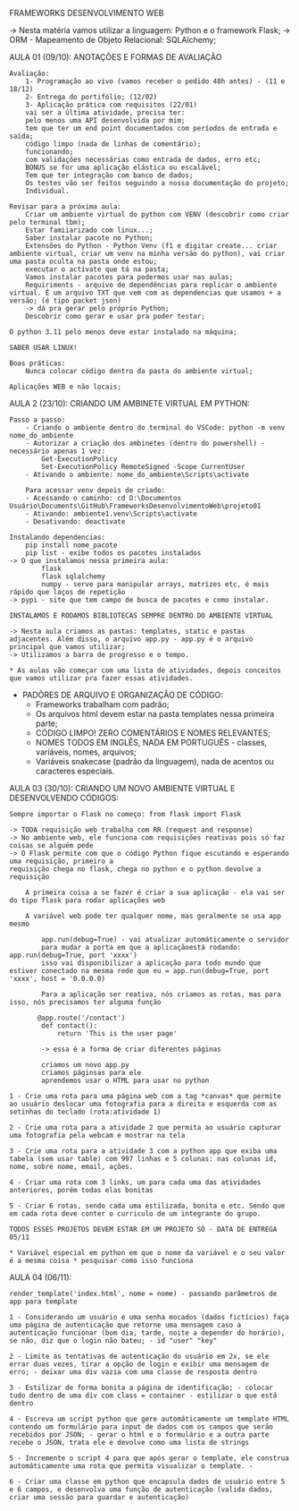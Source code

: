 FRAMEWORKS DESENVOLVIMENTO WEB

-> Nesta matéria vamos utilizar a linguagem: Python e o framework Flask; 
-> ORM - Mapeamento de Objeto Relacional: SQLAlchemy;

AULA 01 (09/10):
ANOTAÇÕES E FORMAS DE AVALIAÇÃO 

    Avaliação:
        1- Programação ao vivo (vamos receber o pedido 48h antes) - (11 e 18/12)
        2- Entrega do portifólio; (12/02)
        3- Aplicação prática com requisitos (22/01)
        vai ser a última atividade, precisa ter:
        pelo menos uma API desenvolvida por mim;
        tem que ter um end point documentados com períodos de entrada e saída;
        código limpo (nada de linhas de comentário);
        funcionando;
        com validações necessárias como entrada de dados, erro etc;
        BONUS se for uma aplicação elástica ou escalável;
        Tem que ter integração com banco de dados; 
        Os testes vão ser feitos seguindo a nossa documentação do projeto;
        Individual. 

    Revisar para a próxima aula:
        Criar um ambiente virtual do python com VENV (descobrir como criar pelo terminal tbm);
        Estar famiiarizado com linux...;
        Saber instalar pacote no Python;
        Extensões do Python - Python Venv (f1 e digitar create... criar ambiente virtual, criar um venv na minha versão do python), vai criar uma pasta oculta na pasta onde estou;
        executar o activate que tá na pasta;
        Vamos instalar pacotes para podermos usar nas aulas; 
        Requiriments - arquivo de dependências para replicar o ambiente virtual. É um arquivo TXT que vem com as dependencias que usamos + a versão; (é tipo packet json)
        -> dá pra gerar pelo próprio Python;
        Descobrir como gerar e usar pra poder testar;

    O python 3.11 pelo menos deve estar instalado na máquina; 

    SABER USAR LINUX!  

    Boas práticas:
        Nunca colocar código dentro da pasta do ambiente virtual;

    Aplicações WEB e não locais; 

AULA 2 (23/10):
CRIANDO UM AMBINETE VIRTUAL EM PYTHON:

    Passo a passo:
        - Criando o ambiente dentro do terminal do VSCode: python -m venv nome_do_ambiente
        - Autorizar a criação dos ambinetes (dentro do powershell) - necessário apenas 1 vez: 
            Get-ExecutionPolicy
            Set-ExecutionPolicy RemoteSigned -Scope CurrentUser
        - Ativando o ambiente: nome_do_ambiente\Scripts\activate

        Para acessar venv depois de criado: 
        - Acessando o caminho: cd D:\Documentos Usuário\Documents\GitHub\FrameworksDesenvolvimentoWeb\projeto01
        - Ativando: ambiente1.venv\Scripts\activate
        - Desativando: deactivate

    Instalando dependencias:
        pip install nome_pacote
        pip list - exibe todos os pacotes instalados
    -> O que instalamos nessa primeira aula:
            flask
            flask sqlalchemy
            numpy - serve para manipular arrays, matrizes etc, é mais rápido que laços de repetição
    -> pypi - site que tem campo de busca de pacotes e como instalar.

    INSTALAMOS E RODAMOS BIBLIOTECAS SEMPRE DENTRO DO AMBIENTE VIRTUAL

    -> Nesta aula criamos as pastas: templates, static e pastas adjacentes. Além disso, o arquivo app.py - app.py é o arquivo principal que vamos utilizar;
    -> Utilizamos a barra de progresso e o tempo.

    * As aulas vão começar com uma lista de atividades, depois conceitos que vamos utilizar pra fazer essas atividades.

* PADÕRES DE ARQUIVO E ORGANIZAÇÃO DE CÓDIGO:
    - Frameworks trabalham com padrão;
    - Os arquivos html devem estar na pasta templates nessa primeira parte;
    - CÓDIGO LIMPO! ZERO COMENTÁRIOS E NOMES RELEVANTES; 
    - NOMES TODOS EM INGLÊS, NADA EM PORTUGUÊS - classes, variáveis, nomes, arquivos;
    - Variáveis snakecase (padrão da linguagem), nada de acentos ou caracteres especiais.

AULA 03 (30/10):
CRIANDO UM NOVO AMBIENTE VIRTUAL E DESENVOLVENDO CÓDIGOS:

    Sempre importar o Flask no começo: from flask import Flask

    -> TODA requisição web trabalha com RR (request and response)
    -> No ambiente web, ele funciona com requisições reativas pois só faz coisas se alguém pede
    -> O Flask permite com que o código Python fique escutando e esperando uma requisição, primeiro a 
    requisição chega no flask, chega no python e o python devolve a requisição 

        A primeira coisa a se fazer é criar a sua aplicação - ela vai ser do tipo flask para rodar aplicações web 

        A variável web pode ter qualquer nome, mas geralmente se usa app mesmo

            app.run(debug=True) - vai atualizar automáticamente o servidor
            para mudar a porta em que a aplicaçãoestá rodando: app.run(debug=True, port 'xxxx')
            isso vai disponibilizar a aplicação para todo mundo que estiver conectado na mesma rede que eu = app.run(debug=True, port 'xxxx', host = '0.0.0.0)
            
            Para a aplicação ser reativa, nós criamos as rotas, mas para isso, nós precisamos ter alguma função

           @app.route('/contact')
            def contact():
                return 'This is the user page'

            -> essa é a forma de criar diferentes páginas 

            criamos um novo app.py
            criamos páginsas para ele 
            aprendemos usar o HTML para usar no python
        
    1 - Crie uma rota para uma página web com a tag *canvas* que permite ao usuário deslocar uma fotografia para a direita e esquerda com as setinhas do teclado (rota:atividade 1)

    2 - Crie uma rota para a atividade 2 que permita ao usuário capturar uma fotografia pela webcam e mostrar na tela

    3 - Crie uma rota para a atividade 3 com a python app que exiba uma tabela (sem usar table) com 997 linhas e 5 colunas: nas colunas id, nome, sobre nome, email, ações.

    4 - Criar uma rota com 3 links, um para cada uma das atividades anteriores, porém todas elas bonitas

    5 - Criar 6 rotas, sendo cada uma estilizada, bonita e etc. Sendo que em cada rota deve conter o curriculo de um integrante do grupo. 

    TODOS ESSES PROJETOS DEVEM ESTAR EM UM PROJETO SÓ - DATA DE ENTREGA 05/11

    * Variável especial em python em que o nome da variável e o seu valor é a mesma coisa * pesquisar como isso funciona 

AULA 04 (06/11):

    render_template('index.html', nome = nome) - passando parâmetros de app para template

    1 - Considerando um usuário e uma senha mocados (dados fictícios) faça uma página de autenticação que retorne uma mensagem caso a autenticação funcionar (bom dia, tarde, noite a depender do horário), se não, diz que o login não bateu; - id "user" "key"

    2 - Limite as tentativas de autenticação do usuário em 2x, se ele errar duas vezes, tirar a opção de login e exibir uma mensagem de erro; - deixar uma div vazia com uma classe de resposta dentro

    3 - Estilizar de forma bonita a página de identificação; - colocar tudo dentro de uma div com class = container - estilizar o que está dentro

    4 - Escreva um script python que gere automáticamente um template HTML contendo um formulário para input de dados com os campos que serão recebidos por JSON; - gerar o html e o formulário e a outra parte recebe o JSON, trata ele e devolve como uma lista de strings

    5 - Incremente o script 4 para que após gerar o template, ele construa automáticamente uma rota que permita visualizar o template. - 

    6 - Criar uma classe em python que encapsula dados de usuário entre 5 e 6 campos, e desenvolva uma função de autenticação (valida dados, criar uma sessão para guardar e autenticação)